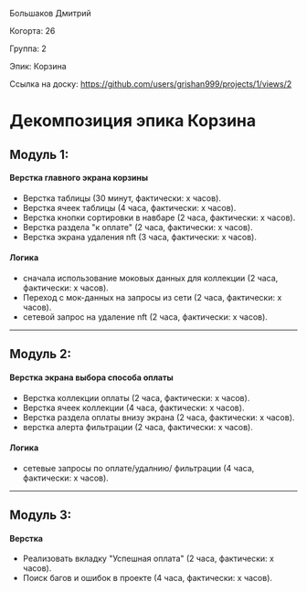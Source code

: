 Большаков Дмитрий

Когорта: 26

Группа: 2

Эпик: Корзина

Ссылка на доску: https://github.com/users/grishan999/projects/1/views/2

# Декомпозиция эпика Корзина

## Модуль 1:

#### Верстка главного экрана корзины

- Верстка таблицы (30 минут, фактически: х часов).
- Верстка ячеек таблицы (4 часа, фактически: х часов).
- Верстка кнопки сортировки в навбаре (2 часа, фактически: х часов).
- Верстка раздела "к оплате" (2 часа, фактически: х часов).
- Верстка экрана удаления nft (3 часа, фактически: х часов).

#### Логика
- сначала использование моковых данных для коллекции (2 часа, фактически: х часов).
- Переход с мок-данных на запросы из сети (2 часа, фактически: х часов).
- сетевой запрос на удаление nft (2 часа, фактически: х часов).

_________________________________

## Модуль 2:

#### Верстка экрана выбора способа оплаты

- Верстка коллекции оплаты  (2 часа, фактически: х часов).
- Верстка ячеек коллекции (4 часа, фактически: х часов).
- Верстка раздела оплаты внизу экрана (2 часа, фактически: х часов).
- верстка алерта фильтрации (2 часа, фактически: х часов).

#### Логика
- сетевые запросы по оплате/удалнию/ фильтрации (4 часа, фактически: х часов).
___________________________________

## Модуль 3:

#### Верстка
- Реализовать вкладку "Успешная оплата" (2 часа, фактически: х часов).
- Поиск багов и ошибок в проекте (4 часа, фактически: х часов).

